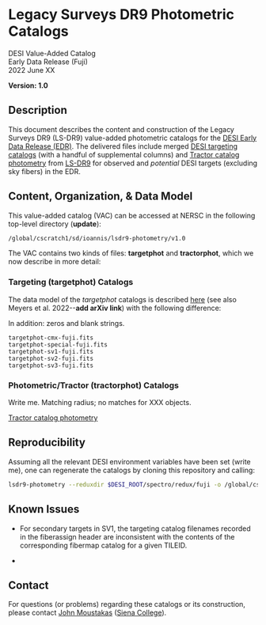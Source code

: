 Legacy Surveys DR9 Photometric Catalogs
=======================================

DESI Value-Added Catalog  
Early Data Release (Fuji)  
2022 June XX  

**Version: 1.0**

Description
-----------

This document describes the content and construction of the Legacy Surveys DR9
(LS-DR9) value-added photometric catalogs for the [DESI Early Data Release
(EDR)](https://data.desi.lbl.gov/public/edr). The delivered files include merged
[DESI targeting
catalogs](https://desidatamodel.readthedocs.io/en/latest/DESI_TARGET/TARG_DIR/DR/VERSION/targets/PHASE/RESOLVE/OBSCON/PHASEtargets-OBSCON-RESOLVE-hp-HP.html#hdu1)
(with a handful of supplemental columns) and [Tractor catalog
photometry](https://www.legacysurvey.org/dr9/description/#tractor-catalogs-1)
from [LS-DR9](https://www.legacysurvey.org/dr9/description) for observed and
*potential* DESI targets (excluding sky fibers) in the EDR.

Content, Organization, & Data Model
-----------------------------------

This value-added catalog (VAC) can be accessed at NERSC in the following
top-level directory (**update**):

```bash
/global/cscratch1/sd/ioannis/lsdr9-photometry/v1.0
```

The VAC contains two kinds of files: **targetphot** and **tractorphot**, which
we now describe in more detail:

### Targeting (targetphot) Catalogs

The data model of the *targetphot* catalogs is described
[here](https://desidatamodel.readthedocs.io/en/latest/DESI_TARGET/TARG_DIR/DR/VERSION/targets/PHASE/RESOLVE/OBSCON/PHASEtargets-OBSCON-RESOLVE-hp-HP.html#hdu1)
(see also Meyers et al. 2022--**add arXiv link**) with the following difference: 

In addition: zeros and blank strings.

```
targetphot-cmx-fuji.fits
targetphot-special-fuji.fits
targetphot-sv1-fuji.fits
targetphot-sv2-fuji.fits
targetphot-sv3-fuji.fits
```

### Photometric/Tractor (tractorphot) Catalogs

Write me. Matching radius; no matches for XXX objects.

[Tractor catalog photometry](https://www.legacysurvey.org/dr9/description/#tractor-catalogs-1)

Reproducibility
---------------

Assuming all the relevant DESI environment variables have been set (write me),
one can regenerate the catalogs by cloning this repository and calling:

```bash
lsdr9-photometry --reduxdir $DESI_ROOT/spectro/redux/fuji -o /global/cscratch1/sd/ioannis/photocatalog/fuji --outprefix fuji --mp 32 --targetphot

```

Known Issues
------------

* For secondary targets in SV1, the targeting catalog filenames recorded in the
fiberassign header are inconsistent with the contents of the corresponding
fibermap catalog for a given TILEID.

* 

Contact
-------

For questions (or problems) regarding these catalogs or its construction, please
contact [John Moustakas](jmoustakas@siena.edu) ([Siena
College](https://siena.edu)).


